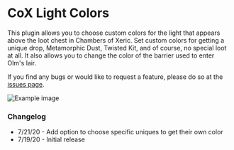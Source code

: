 # CoX Light Colors
This plugin allows you to choose custom colors for the light that appears above the loot chest in Chambers of Xeric.
Set custom colors for getting a unique drop, Metamorphic Dust, Twisted Kit, and of course, no special loot at all.
It also allows you to change the color of the barrier used to enter Olm's lair.  

If you find any bugs or would like to request a feature, please do so at the [issues page](https://github.com/AnkouOSRS/cox-light-colors/issues).

![Example image](https://i.imgur.com/Kx3ZM77.png)

### Changelog
 - 7/21/20 - Add option to choose specific uniques to get their own color
 - 7/19/20 - Initial release
